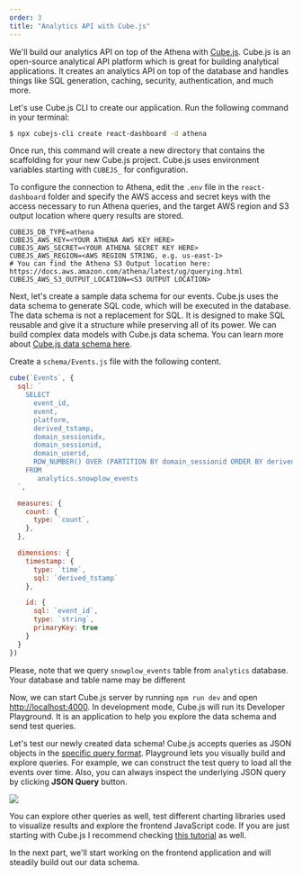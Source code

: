 ```yaml
---
order: 3
title: "Analytics API with Cube.js"
---
```


We'll build our analytics API on top of the Athena with [Cube.js](https://github.com/cube-js/cube.js). Cube.js is an open-source analytical API platform which is great for building analytical applications. It creates an analytics API on top of the database and handles things like SQL generation, caching, security, authentication, and much more.

Let's use Cube.js CLI to create our application. Run the following command in your terminal:

```bash
$ npx cubejs-cli create react-dashboard -d athena
```

Once run, this command will create a new directory that contains the scaffolding for your new Cube.js project. Cube.js uses environment variables starting with `CUBEJS_` for configuration.

To configure the connection to Athena, edit the `.env` file in the `react-dashboard` folder and specify the AWS access and secret keys with the access necessary to run Athena queries, and the target AWS region and S3 output location where query results are stored.

```
CUBEJS_DB_TYPE=athena
CUBEJS_AWS_KEY=<YOUR ATHENA AWS KEY HERE>
CUBEJS_AWS_SECRET=<YOUR ATHENA SECRET KEY HERE>
CUBEJS_AWS_REGION=<AWS REGION STRING, e.g. us-east-1>
# You can find the Athena S3 Output location here: https://docs.aws.amazon.com/athena/latest/ug/querying.html
CUBEJS_AWS_S3_OUTPUT_LOCATION=<S3 OUTPUT LOCATION>
```

Next, let's create a sample data schema for our events. Cube.js uses the data schema to generate SQL code, which will be executed in the database. The data schema is not a replacement for SQL. It is designed to make SQL reusable and give it a structure while preserving all of its power. We can build complex data models with Cube.js data schema. You can learn more about [Cube.js data schema here](https://cube.dev/docs/getting-started-cubejs-schema).

Create a `schema/Events.js` file with the following content.

```javascript
cube(`Events`, {
  sql: `
    SELECT
      event_id,
      event,
      platform,
      derived_tstamp,
      domain_sessionidx,
      domain_sessionid,
      domain_userid,
      ROW_NUMBER() OVER (PARTITION BY domain_sessionid ORDER BY derived_tstamp) AS event_in_session_index
    FROM
       analytics.snowplow_events
  `,

  measures: {
    count: {
      type: `count`,
    },
  },

  dimensions: {
    timestamp: {
      type: `time`,
      sql: `derived_tstamp`
    },

    id: {
      sql: `event_id`,
      type: `string`,
      primaryKey: true
    }
  }
})
```

Please, note that we query `snowplow_events` table from `analytics` database.
Your database and table name may be different

Now, we can start Cube.js server by running `npm run dev` and open [http://localhost:4000](http://localhost:4000). In development mode, Cube.js will run its Developer Playground. It is an application to help you explore the data schema and send test queries.

Let's test our newly created data schema!
Cube.js accepts queries as JSON objects in the [specific query format](https://cube.dev/docs/query-format). Playground lets you visually build and explore queries. For example, we can construct the test query to load all the events over time. Also, you can always inspect the underlying JSON query by clicking **JSON Query** button.

![](https://cube.dev/downloads/media/web-analytics-json-query.gif)

You can explore other queries as well, test different charting libraries used to
visualize results and explore the frontend JavaScript code. If you are just starting with Cube.js I recommend checking [this tutorial](https://cube.dev/blog/cubejs-open-source-dashboard-framework-ultimate-guide/) as well.

In the next part, we'll start working on the frontend application and will
steadily build out our data schema.

